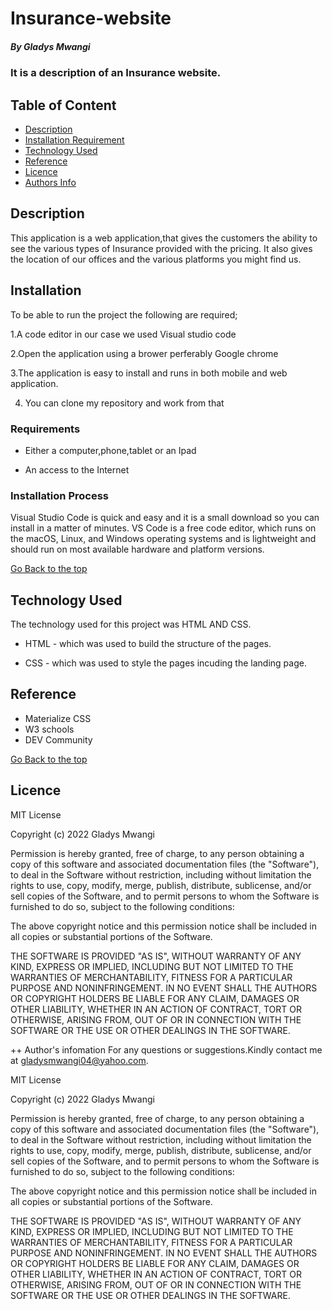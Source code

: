 # Insurance-website

##### By Gladys Mwangi
### It is a description of an Insurance website.

## Table of Content

+ [Description](#description)
+ [Installation Requirement](#Installation)
+ [Technology Used](#technology-used)
+ [Reference](#reference)
+ [Licence](#licence)
+ [Authors Info](#author-Info)

## Description
<p>This application is a web application,that gives the customers the ability to see the various types of Insurance provided with the pricing. It also gives the location of our offices and the various platforms you might find us.</p>

## Installation
To be able to run the project the following are required;

1.A code editor in our case we used Visual studio code

2.Open the application using a brower perferably Google chrome

3.The application is easy to install and runs in both mobile and web application.

4. You can clone my repository and work from that

### Requirements

* Either a computer,phone,tablet or an Ipad

* An access to the Internet

### Installation Process
Visual Studio Code is quick and easy and it is a small download so you can install in a matter of minutes.
VS Code is a free code editor, which runs on the macOS, Linux, and Windows operating systems and is lightweight and should run on most available hardware and platform versions.

[Go Back to the top](#portfolio)
## Technology Used
The technology used for this project was HTML AND CSS.

* HTML - which was used to build the structure of the pages.

* CSS - which was used to style the pages incuding the landing page.

## Reference
* Materialize CSS
* W3 schools
* DEV Community

[Go Back to the top](#portfolio)

## Licence
MIT License

Copyright (c) 2022 Gladys Mwangi

Permission is hereby granted, free of charge, to any person obtaining a copy
of this software and associated documentation files (the "Software"), to deal
in the Software without restriction, including without limitation the rights
to use, copy, modify, merge, publish, distribute, sublicense, and/or sell
copies of the Software, and to permit persons to whom the Software is
furnished to do so, subject to the following conditions:

The above copyright notice and this permission notice shall be included in all
copies or substantial portions of the Software.

THE SOFTWARE IS PROVIDED "AS IS", WITHOUT WARRANTY OF ANY KIND, EXPRESS OR
IMPLIED, INCLUDING BUT NOT LIMITED TO THE WARRANTIES OF MERCHANTABILITY,
FITNESS FOR A PARTICULAR PURPOSE AND NONINFRINGEMENT. IN NO EVENT SHALL THE
AUTHORS OR COPYRIGHT HOLDERS BE LIABLE FOR ANY CLAIM, DAMAGES OR OTHER
LIABILITY, WHETHER IN AN ACTION OF CONTRACT, TORT OR OTHERWISE, ARISING FROM,
OUT OF OR IN CONNECTION WITH THE SOFTWARE OR THE USE OR OTHER DEALINGS IN THE
SOFTWARE.

++ Author's infomation
For any questions or suggestions.Kindly contact me at gladysmwangi04@yahoo.com.

MIT License

Copyright (c) 2022 Gladys Mwangi

Permission is hereby granted, free of charge, to any person obtaining a copy
of this software and associated documentation files (the "Software"), to deal
in the Software without restriction, including without limitation the rights
to use, copy, modify, merge, publish, distribute, sublicense, and/or sell
copies of the Software, and to permit persons to whom the Software is
furnished to do so, subject to the following conditions:

The above copyright notice and this permission notice shall be included in all
copies or substantial portions of the Software.

THE SOFTWARE IS PROVIDED "AS IS", WITHOUT WARRANTY OF ANY KIND, EXPRESS OR
IMPLIED, INCLUDING BUT NOT LIMITED TO THE WARRANTIES OF MERCHANTABILITY,
FITNESS FOR A PARTICULAR PURPOSE AND NONINFRINGEMENT. IN NO EVENT SHALL THE
AUTHORS OR COPYRIGHT HOLDERS BE LIABLE FOR ANY CLAIM, DAMAGES OR OTHER
LIABILITY, WHETHER IN AN ACTION OF CONTRACT, TORT OR OTHERWISE, ARISING FROM,
OUT OF OR IN CONNECTION WITH THE SOFTWARE OR THE USE OR OTHER DEALINGS IN THE
SOFTWARE.
